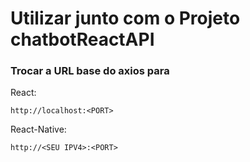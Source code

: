 # Utilizar junto com o Projeto chatbotReactAPI
### Trocar a URL base do axios para 

React:
```
http://localhost:<PORT>
```


React-Native:
```
http://<SEU IPV4>:<PORT>
```
